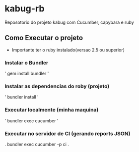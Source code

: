 # kabug-rb
Reposotorio do projeto kabug com Cucumber, capybara e ruby

## Como Executar o projeto

* Importante ter o ruby instalado(versao 2.5 ou superior)

### Instalar o Bundler
'
 gem install bundler
'
 
 ### Instalar as dependencias do roby (projeto)
 '
 bundler install
 '
 ### Executar localmente (minha maquina)
 '
 bundler exec cucumber
 '
 
 ### Executar no servidor de CI (gerando reports JSON)
 .
 bundler exec cucumber -p ci
 .
